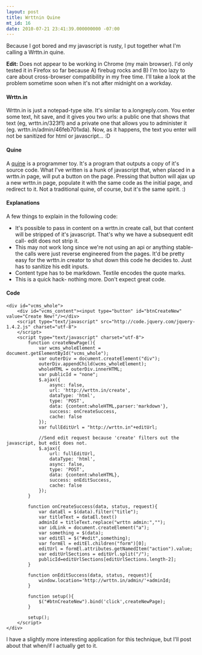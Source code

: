 ```yaml
---
layout: post
title: Wrttnin Quine
mt_id: 16
date: 2010-07-21 23:41:39.000000000 -07:00
---
```

Because I got bored and my javascript is rusty, I put together what I'm calling a Wrttn.in quine.
<!--break-->

**Edit:** Does not appear to be working in Chrome (my main browser).  I'd only tested it in Firefox so far because A) firebug rocks and B) I'm too lazy to care about cross-browser compatibility in my free time.  I'll take a look at the problem sometime soon when it's not after midnight on a workday.

#### Wrttn.in
Wrttn.in is just a notepad-type site.  It's similar to a.longreply.com.  You enter some text, hit save, and it gives you two urls: a public one that shows that text (eg, wrttn.in/323f1) and a private one that allows you to administer it (eg. wrttn.in/admin/46feb701xda).  Now, as it happens, the text you enter will not be sanitized for html or javascript... :D

#### Quine
A [quine](http://en.wikipedia.org/wiki/Quine_(computing)) is a programmer toy.  It's a program that outputs a copy of it's source code.  What I've written is a hunk of javascript that, when placed in a wrttn.in page, will put a button on the page.  Pressing that button will ajax up a new wrttn.in page, populate it with the same code as the initial page, and redirect to it.  Not a traditional quine, of course, but it's the same spirit.  :)

#### Explanations
A few things to explain in the following code:

 *  It's possible to pass in content on a wrttn.in create call, but that content will be stripped of it's javascript.  That's why we have a subsequent edit call- edit does not strip it.
 *  This may not work long since we're not using an api or anything stable- the calls were just reverse engineered from the pages.  It'd be pretty easy for the wrttn.in creator to shut down this code he decides to.  Just has to sanitize his edit inputs.
 *  Content type has to be markdown.  Textile encodes the quote marks.
 *  This is a quick hack- nothing more.  Don't expect great code.

#### Code
	<div id="vcms_whole">
		<div id="vcms_content"><input type="button" id="btnCreateNew" value="Create New!"/></div>
		<script type="text/javascript" src="http://code.jquery.com/jquery-1.4.2.js" charset="utf-8">
		</script>
		<script type="text/javascript" charset="utf-8">
			function createNewPage(){
				var wcms_wholeElement = document.getElementById("vcms_whole");
				var outerDiv = document.createElement("div");
				outerDiv.appendChild(wcms_wholeElement);
				wholeHTML = outerDiv.innerHTML;
				var publicId = "none";
				$.ajax({
					async: false,
					url: 'http://wrttn.in/create',
					dataType: 'html',
					type: 'POST',
					data: {content:wholeHTML,parser:'markdown'},
					success: onCreateSuccess,
					cache: false
				});
				var fullEditUrl = "http://wrttn.in"+editUrl;
			
				//Send edit request because 'create' filters out the javascript, but edit does not.
				$.ajax({
					url: fullEditUrl,
					dataType: 'html',
					async: false,
					type: 'POST',
					data: {content:wholeHTML},
					success: onEditSuccess,
					cache: false
				});
			}
		
			function onCreateSuccess(data, status, request){
				var dataEl = $(data).filter("title");
				var titleText = dataEl.text()
				adminId = titleText.replace("wrttn admin:","");
				var idLink = document.createElement("a");
				var something = $(data);
				var editEl = $("#edit",something);
				var formEl = editEl.children("form")[0];
				editUrl = formEl.attributes.getNamedItem("action").value;
				var editUrlSections = editUrl.split("/");
				publicId=editUrlSections[editUrlSections.length-2];
			}
		
			function onEditSuccess(data, status, request){
				window.location='http://wrttn.in/admin/'+adminId;
			}
		
			function setup(){
				$("#btnCreateNew").bind('click',createNewPage);
			}
		
			setup();
		</script>
	</div>

I have a slightly more interesting application for this technique, but I'll post about that when/if I actually get to it. 

